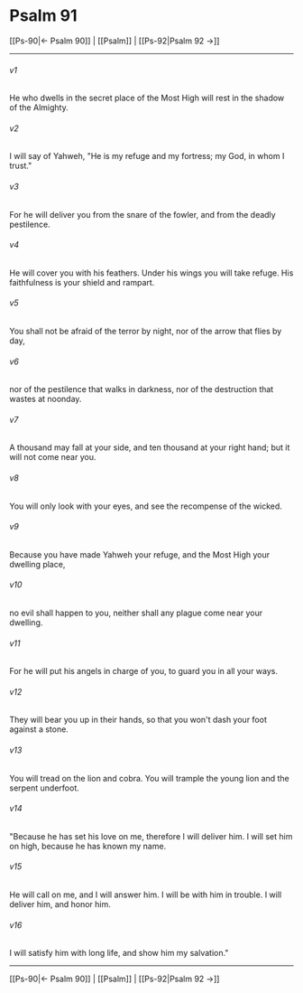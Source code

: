 # Psalm 91

[[Ps-90|← Psalm 90]] | [[Psalm]] | [[Ps-92|Psalm 92 →]]
***



###### v1 
He who dwells in the secret place of the Most High will rest in the shadow of the Almighty. 

###### v2 
I will say of Yahweh, "He is my refuge and my fortress; my God, in whom I trust." 

###### v3 
For he will deliver you from the snare of the fowler, and from the deadly pestilence. 

###### v4 
He will cover you with his feathers. Under his wings you will take refuge. His faithfulness is your shield and rampart. 

###### v5 
You shall not be afraid of the terror by night, nor of the arrow that flies by day, 

###### v6 
nor of the pestilence that walks in darkness, nor of the destruction that wastes at noonday. 

###### v7 
A thousand may fall at your side, and ten thousand at your right hand; but it will not come near you. 

###### v8 
You will only look with your eyes, and see the recompense of the wicked. 

###### v9 
Because you have made Yahweh your refuge, and the Most High your dwelling place, 

###### v10 
no evil shall happen to you, neither shall any plague come near your dwelling. 

###### v11 
For he will put his angels in charge of you, to guard you in all your ways. 

###### v12 
They will bear you up in their hands, so that you won't dash your foot against a stone. 

###### v13 
You will tread on the lion and cobra. You will trample the young lion and the serpent underfoot. 

###### v14 
"Because he has set his love on me, therefore I will deliver him. I will set him on high, because he has known my name. 

###### v15 
He will call on me, and I will answer him. I will be with him in trouble. I will deliver him, and honor him. 

###### v16 
I will satisfy him with long life, and show him my salvation."

***
[[Ps-90|← Psalm 90]] | [[Psalm]] | [[Ps-92|Psalm 92 →]]
